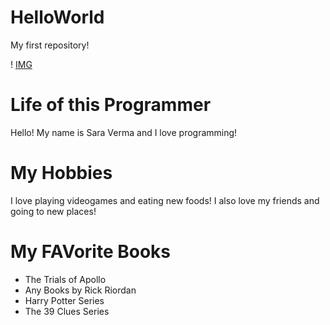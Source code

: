 # HelloWorld
My first repository!

! [IMG](042.jpg)
# Life of this Programmer
Hello! My name is Sara Verma and I love programming!
# My Hobbies 
I love playing videogames and eating new foods! I also love my friends and going to new places!
# My FAVorite Books
 - The Trials of Apollo
 - Any Books by Rick Riordan
 - Harry Potter Series
 - The 39 Clues Series 
